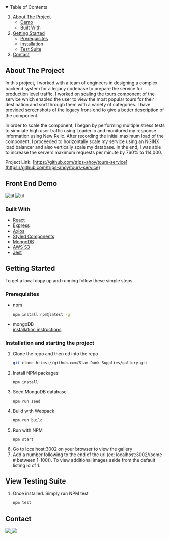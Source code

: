 <!-- TABLE OF CONTENTS -->
<details open="open">
  <summary>Table of Contents</summary>
  <ol>
    <li>
      <a href="#about-the-project">About The Project</a>
      <ul>
       <li><a href="#demo">Demo</a></li>
       <li><a href="#built-with">Built With</a></li>
      </ul>
    </li>
    <li>
      <a href="#getting-started">Getting Started</a>
      <ul>
        <li><a href="#prerequisites">Prerequisites</a></li>
        <li><a href="#installation-and-starting-the-project">Installation</a></li>
        <li><a href="#view-testing-suite">Test Suite</a></li>
      </ul>
    </li>
    <li><a href="#contact">Contact</a></li>
  </ol>
</details>

<!-- About the project -->
## About The Project

In this project, I worked with a team of engineers in designing a complex backend system for a legacy codebase to prepare the service for production level traffic. I worked on scaling the tours component of the service which enabled the user to view the most popular tours for their destination and sort through them with a variety of categories. I have provided screenshots of the legacy front-end to give a better description of the component.

In order to scale the component, I began by performing multiple stress tests to simulate high user traffic using Loader.io and monitored my response information using New Relic. After recording the initial maximum load of the component, I proceeded to horizontally scale my service using an NGINX load balancer and also vertically scale my database. In the end, I was able to increase the servers maximum requests per minute by 760% to 114,000.

Project Link: [https://github.com/trips-ahoy/tours-service](https://github.com/trips-ahoy/tours-service)

<!-- Front End Demo -->
## Front End Demo

![til](./FrontEndImg1.png)
![til](./FrontEndImg2.png)

<!-- Built With -->
### Built With

* [React](https://reactjs.org)
* [Express](http://expressjs.com/)
* [Axios](https://www.npmjs.com/package/axios)
* [Styled Components](https://styled-components.com/)
* [MongoDB](https://www.mongodb.com/)
* [AWS S3](https://aws.amazon.com/s3/)
* [Jest](https://jestjs.io/)

<!-- GETTING STARTED -->
## Getting Started

To get a local copy up and running follow these simple steps.

<!-- PREREQUISITES -->
### Prerequisites

* npm
  ```sh
  npm install npm@latest -g
  ```
* mongoDB <br/>
  [installation instructions](https://docs.mongodb.com/manual/administration/install-community/)
  
<!-- INSTALLATION -->
### Installation and starting the project

1. Clone the repo and then cd into the repo
   ```sh
   git clone https://github.com/Slam-Dunk-Supplies/gallery.git
   ```
2. Install NPM packages
   ```sh
   npm install
   ```
3. Seed MongoDB database
   ```sh
   npm run seed
   ```
4. Build with Webpack
   ```sh
   npm run build
   ```
5. Run with NPM
   ```sh
   npm start
   ```
6. Go to localhost:3002 on your browser to view the gallery
7. Add a number following to the end of the url (ex: localhost:3002/(some # between 1-100)). To view additional images aside from the default listing id of 1. 

<!-- Testing Suite -->
## View Testing Suite

1. Once installed. Simply run NPM test
   ```sh
   npm test
   ```

<!-- CONTACT -->
## Contact

<!-- LinkedIn Contact -->
<a href="https://www.linkedin.com/in/ecetino/" target="_blank">
  <img src="https://img.shields.io/badge/-Edgar%20Cetino-blue?style=for-the-badge&logo=Linkedin&logoColor=white"/>
</a>
  
<!--   Email -->
<a href="mailto:cetino-e@hotmail.com">
  <img src="https://img.shields.io/badge/EMAIL-cetino--e%40hotmail.com-1152ba?style=for-the-badge"/>
</a>


